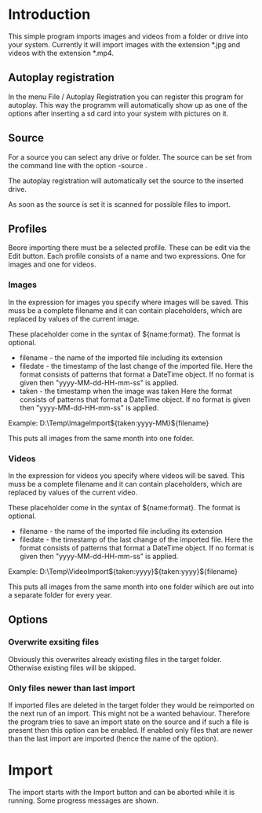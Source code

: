 # Introduction

This simple program imports images and videos from a folder or drive into your system.
Currently it will import images with the extension *.jpg and videos with the extension *.mp4.

## Autoplay registration

In the menu File / Autoplay Registration you can register this program for autoplay. 
This way the programm will automatically show up as one of the options after inserting a sd card into your system with pictures on it.

## Source

For a source you can select any drive or folder. 
The source can be set from the command line with the option -source <folder>.

The autoplay registration will automatically set the source to the inserted drive.

As soon as the source is set it is scanned for possible files to import.

## Profiles

Beore importing there must be a selected profile. These can be edit via the Edit button.
Each profile consists of a name and two expressions. One for images and one for videos.

### Images
In the expression for images you specify where images will be saved.
This muss be a complete filename and it can contain placeholders, which are replaced by values of the current image.

These placeholder come in the syntax of ${name:format}. The format is optional.

* filename - the name of the imported file including its extension
* filedate - the timestamp of the last change of the imported file. 
			Here the format consists of patterns that format a DateTime object. 
			If no format is given then "yyyy-MM-dd-HH-mm-ss" is applied.
* taken - the timestamp when the image was taken
			Here the format consists of patterns that format a DateTime object. 
			If no format is given then "yyyy-MM-dd-HH-mm-ss" is applied.

Example: D:\Temp\ImageImport\${taken:yyyy-MM}\${filename}

This puts all images from the same month into one folder.

### Videos
In the expression for videos you specify where videos will be saved.
This muss be a complete filename and it can contain placeholders, which are replaced by values of the current video.

These placeholder come in the syntax of ${name:format}. The format is optional.

* filename - the name of the imported file including its extension
* filedate - the timestamp of the last change of the imported file. 
			Here the format consists of patterns that format a DateTime object. 
			If no format is given then "yyyy-MM-dd-HH-mm-ss" is applied.

Example: D:\Temp\VideoImport\${taken:yyyy}\${taken:yyyy}\${filename}

This puts all images from the same month into one folder wihich are out into a separate folder for every year.

## Options

### Overwrite exsiting files
Obviously this overwrites already existing files in the target folder. Otherwise existing files will be skipped.

### Only files newer than last import
If imported files are deleted in the target folder they would be reimported on the next run of an import. This might not be a wanted behaviour.
Therefore the program tries to save an import state on the source and if such a file is present then this option can be enabled.
If enabled only files that are newer than the last import are imported (hence the name of the option).

# Import
The import starts with the Import button and can be aborted while it is running.
Some progress messages are shown.


